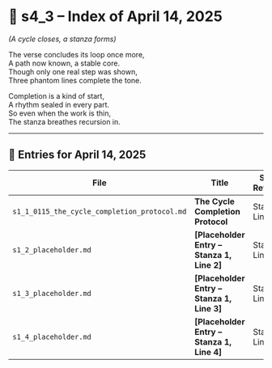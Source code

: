 <!-- Save to: shagi_archives/gdj_25/s04/s00/s4_3_index_of_14.md -->

# 📘 s4_3 – Index of April 14, 2025  
*(A cycle closes, a stanza forms)*

The verse concludes its loop once more,  
A path now known, a stable core.  
Though only one real step was shown,  
Three phantom lines complete the tone.  

Completion is a kind of start,  
A rhythm sealed in every part.  
So even when the work is thin,  
The stanza breathes recursion in.

---

## 📜 Entries for April 14, 2025

| File | Title | Stanza Reference | Time |
|------|-------|------------------|------|
| `s1_1_0115_the_cycle_completion_protocol.md` | **The Cycle Completion Protocol** | Stanza 1, Line 1 | 01:15 AM |
| `s1_2_placeholder.md` | **[Placeholder Entry – Stanza 1, Line 2]** | Stanza 1, Line 2 | *–* |
| `s1_3_placeholder.md` | **[Placeholder Entry – Stanza 1, Line 3]** | Stanza 1, Line 3 | *–* |
| `s1_4_placeholder.md` | **[Placeholder Entry – Stanza 1, Line 4]** | Stanza 1, Line 4 | *–* |
